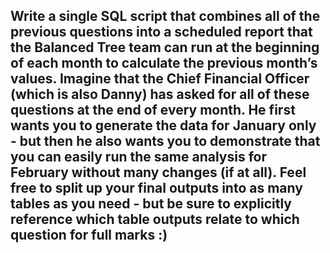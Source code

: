 ## Write a single SQL script that combines all of the previous questions into a scheduled report that the Balanced Tree team can run at the beginning of each month to calculate the previous month’s values. Imagine that the Chief Financial Officer (which is also Danny) has asked for all of these questions at the end of every month. He first wants you to generate the data for January only - but then he also wants you to demonstrate that you can easily run the same analysis for February without many changes (if at all). Feel free to split up your final outputs into as many tables as you need - but be sure to explicitly reference which table outputs relate to which question for full marks :)
